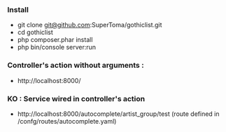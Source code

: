 ### Install

 * git clone git@github.com:SuperToma/gothiclist.git
 * cd gothiclist
 * php composer.phar install
 * php bin/console server:run
 
### Controller's action without arguments : 

 * http://localhost:8000/

### KO : Service wired in controller's action

 * http://localhost:8000/autocomplete/artist_group/test
 (route defined in /confg/routes/autocomplete.yaml)